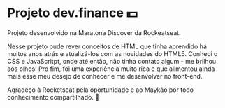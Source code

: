 # Projeto dev.finance 💵

Projeto desenvolvido na Maratona Discover da Rockeatseat.

Nesse projeto pude rever conceitos de HTML que tinha aprendido há muitos anos atrás e atualizá-los com as novidades do HTML5. Conheci o CSS e JavaScritpt, onde até então, não tinha contato algum - me brilhou aos olhos!
Pro fim, foi uma experiência muito rica e que alimentou ainda mais esse meu desejo de conhecer e me desenvolver no front-end.

Agradeço à Rocketseat pela oportunidade e ao Maykão por todo conhecimento compartilhado. 🚀
